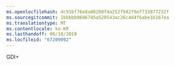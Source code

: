 ```yaml
---
ms.openlocfilehash: dc91bf76e8a08280f4a252f942f9e7733877232f
ms.sourcegitcommit: 1bbbbb8686745a520543ac26c4d4f6abe1b167ea
ms.translationtype: MT
ms.contentlocale: ko-KR
ms.lasthandoff: 06/18/2019
ms.locfileid: "67209092"
---
```

GDI\+
